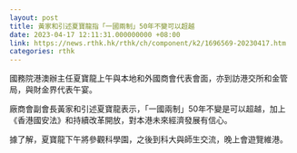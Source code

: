 ```yaml
---
layout: post
title: 黃家和引述夏寶龍指「一國兩制」50年不變可以超越
date: 2023-04-17 12:11:31.000000000 +08:00
link: https://news.rthk.hk/rthk/ch/component/k2/1696569-20230417.htm
categories: rthk
---
```


國務院港澳辦主任夏寶龍上午與本地和外國商會代表會面，亦到訪港交所和金管局，與財金界代表午宴。

廠商會副會長黃家和引述夏寶龍表示，「一國兩制」50年不變是可以超越，加上《香港國安法》和持續改革開放，對本港未來經濟發展有信心。

據了解，夏寶龍下午將參觀科學園，之後到科大與師生交流，晚上會遊覽維港。
